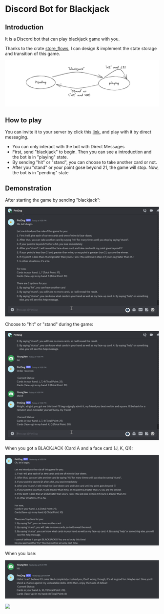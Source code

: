 # Discord Bot for Blackjack

## Introduction

It is a Discord bot that can play blackjack game with you.

Thanks to the crate [store_flows], I can design & implement the state storage and transition of this game.  

[store_flows]: https://docs.flows.network/docs/integrations/platform-sdk-features/store


![Alt text](assets/states.png)

## How to play

You can invite it to your server by click this [link], and play with it by direct messaging.

[link]: https://discord.com/api/oauth2/authorize?client_id=1138746375639683122&permissions=0&scope=bot

- You can only interact with the bot with Direct Messages
- First, send "blackjack" to begin. Then you can see a introduction and the bot is in "playing" state.
- By sending "hit" or "stand", you can choose to take another card or not.
- After you "stand" or your point gose beyond 21, the game will stop. Now, the bot is in "pending" state

## Demonstration

After starting the game by sending "blackjack":

![Alt text](assets/111.png) 

Choose to "hit" or "stand" during the game:

![Alt text](assets/498.png)

When you got a BLACKJACK (Card A and a face card (J, K, Q)):

![Alt text](assets/get-a-blackjack.png)

When you lose:

![Alt text](assets/win.png)

![](assets/blackjack-discord-bot.gif)
